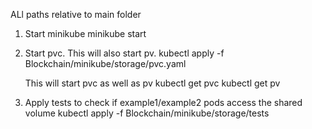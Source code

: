 ALl paths relative to main folder

1. Start minikube
   minikube start

2. Start pvc. This will also start pv.
   kubectl apply -f Blockchain/minikube/storage/pvc.yaml

   This will start pvc as well as pv
   kubectl get pvc
   kubectl get pv

3. Apply tests to check if example1/example2 pods access the shared volume
   kubectl apply -f Blockchain/minikube/storage/tests
